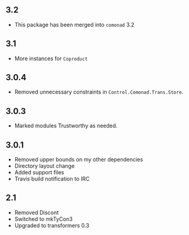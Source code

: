 3.2
---
* This package has been merged into `comonad` 3.2

3.1
---
* More instances for `Coproduct`

3.0.4
-----
* Removed unnecessary constraints in `Control.Comonad.Trans.Store`.

3.0.3
-----
* Marked modules Trustworthy as needed.

3.0.1
-----
* Removed upper bounds on my other dependencies
* Directory layout change
* Added support files
* Travis build notification to IRC

2.1
---
* Removed Discont
* Switched to mkTyCon3
* Upgraded to transformers 0.3
